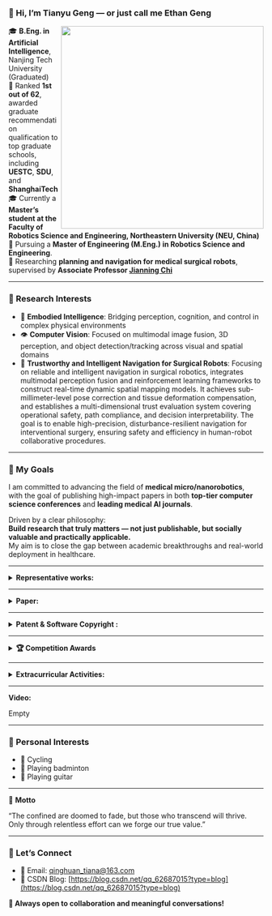### 👋 Hi, I’m Tianyu Geng — or just call me **Ethan Geng**

<img align="right" src="https://github-readme-stats.vercel.app/api?username=TianYu-Geng&show_icons=true&icon_color=CE1D2D&text_color=718096&bg_color=ffffff&hide_title=true" width="400" />

🎓 **B.Eng. in Artificial Intelligence**, Nanjing Tech University (Graduated)  
🏅 Ranked **1st out of 62**, awarded graduate recommendation qualification to top graduate schools, including **UESTC**, **SDU**, and **ShanghaiTech**  
🎓 Currently a **Master’s student at the Faculty of Robotics Science and Engineering, Northeastern University (NEU, China)**  
🔧 Pursuing a **Master of Engineering (M.Eng.) in Robotics Science and Engineering**.  
🧭 Researching **planning and navigation for medical surgical robots**, supervised by **Associate Professor [Jianning Chi](http://faculty.neu.edu.cn/chijianning/zh_CN/index/54976/list/index.htm)**  

---

### 🔬 Research Interests

- 🤖 **Embodied Intelligence**: Bridging perception, cognition, and control in complex physical environments    
- 👁️ **Computer Vision**: Focused on multimodal image fusion, 3D perception, and object detection/tracking across visual and spatial domains     
- 🧬 **Trustworthy and Intelligent Navigation for Surgical Robots**: Focusing on reliable and intelligent navigation in surgical robotics, integrates multimodal perception fusion and reinforcement learning frameworks to construct real-time dynamic spatial mapping models. It achieves sub-millimeter-level pose correction and tissue deformation compensation, and establishes a multi-dimensional trust evaluation system covering operational safety, path compliance, and decision interpretability. The goal is to enable high-precision, disturbance-resilient navigation for interventional surgery, ensuring safety and efficiency in human-robot collaborative procedures.  

---

### 🚀 My Goals

I am committed to advancing the field of **medical micro/nanorobotics**,  
with the goal of publishing high-impact papers in both **top-tier computer science conferences** and **leading medical AI journals**.

Driven by a clear philosophy:  
**Build research that truly matters — not just publishable, but socially valuable and practically applicable.**  
My aim is to close the gap between academic breakthroughs and real-world deployment in healthcare.

---

<details>
  <summary><strong>Representative works:</strong></summary>

</details>

---

<details>
  <summary><strong>Paper:</strong></summary>          

<!--
示例：x. [[Paper]()] [[Code]()]
-->
</details>

---

<details>
  <summary><strong>Patent & Software Copyright :</strong></summary>
 Empty！
</details>

---

<details>
  <summary><strong>🏆 Competition Awards</strong></summary>

| Date              | Competition                                           | Award                             |
|-------------------|--------------------------------------------------------|-----------------------------------|
| 2023.02 – 2023.08 | China Collegiate Computer Design Competition （中国大学生计算机设计大赛）           | 🥇 National First Prize, Provincial Grand Prize, Featured Project (Top 8 / 526) |
| 2022.10 – 2024.05 | National Innovation Training Program （国家级大创）                                | 🎓 National-level Research Project |
| 2024.05           | China Robotics Competition & RoboCup China Open（中国机器人大赛暨Robocup机器人世界杯中国赛） | 🥈 National Second Prize           |
| 2024.02           | MCM/ICM Mathematical Contest in Modeling （美国大学生数学建模大赛）              | 🥈 International Second Prize      |
| 2023.05           | China Robotics Skills Competition （中国机器人技能大赛）                     | 🥉 National Third Prize            |

---

<details>
  <summary><strong>📌 Project Highlight – China Collegiate Computer Design Competition (2023)</strong></summary>
**🧑‍💻 Role:** Team Leader  
**🏷 Project Title:** *Smart Factory – Industrial Vision System for Production Environments*  
**🔍 Key Innovations:**

- **AI-driven Safety Monitoring**  
  Leveraged SenseTime SDK and deep learning models for real-time facial recognition, fatigue detection, posture analysis, and fall detection.

- **Multi-person Behavior Detection**  
  Integrated YOLOv7 with DeepSORT tracking to detect unsafe mobile phone usage behaviors across multiple individuals.

- **Fire Detection with Sensor Fusion**  
  Introduced an enhanced fire detection pipeline using incremental DBSCAN clustering, multi-sensor fusion, and visual inference — addressing critical safety challenges in industrial spaces.

</details>

---

<details>
  <summary><strong>📌 Project Highlight – National Innovation Training Program (2022.10 – 2024.05)</strong></summary>
🧑‍💻 **Role:** Principal Investigator (Team Leader)  
🏷 **Project Title:** *Design and Implementation of a Deep Learning Test Suite Quality Evaluation System Based on Mutation Testing*  
🔍 **Key Innovations:**

**Mutation Operator Optimization**  
Reproduced and improved several mutation operators in deep learning systems to enhance their fault detection effectiveness and adaptability to diverse neural network architectures.

**Evaluation Metrics for Dataset Quality**  
Implemented mutation-based evaluation metrics to assess test set quality and locate defects, providing insight into dataset weaknesses and guiding dataset refinement.

**Generalized and Extendable Operator Interfaces**  
Designed a modular and extensible operator interface, supporting multiple mutation strategies such as diversity-based operator selection, and ensuring broad compatibility across model types.

**System-Level Architecture Design**  
Led the overall system requirement analysis and software architecture design to align functionality with research goals and practical deployment needs.

</details>

</details>

---

<details>
  <summary><strong>Extracurricular Activities:</strong></summary>

</details>

---

**Video:**

Empty

---

### 🎯 Personal Interests

- 🚴 Cycling  
- 🏸 Playing badminton  
- 🎸 Playing guitar

---

🧭 **Motto**

“The confined are doomed to fade, but those who transcend will thrive. Only through relentless effort can we forge our true value.”

---

### 🤝 Let’s Connect

- 📧 Email: qinghuan_tiana@163.com  
- 📝 CSDN Blog: [https://blog.csdn.net/qq_62687015?type=blog](https://blog.csdn.net/qq_62687015?type=blog)

**🙂 Always open to collaboration and meaningful conversations!**  


